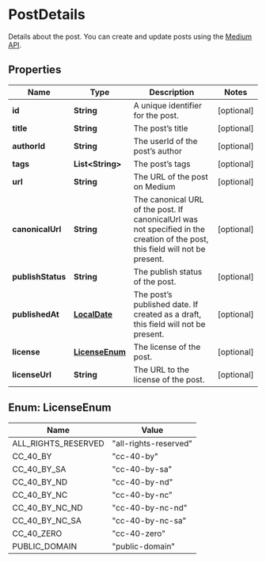 
# PostDetails

Details about the post. You can create and update posts using the [Medium API](#MediumApi).

## Properties
Name | Type | Description | Notes
------------ | ------------- | ------------- | -------------
**id** | **String** | A unique identifier for the post. |  [optional]
**title** | **String** | The post’s title |  [optional]
**authorId** | **String** | The userId of the post’s author |  [optional]
**tags** | **List&lt;String&gt;** | The post’s tags |  [optional]
**url** | **String** | The URL of the post on Medium |  [optional]
**canonicalUrl** | **String** | The canonical URL of the post. If canonicalUrl was not specified in the creation of the post, this field will not be present. |  [optional]
**publishStatus** | **String** | The publish status of the post. |  [optional]
**publishedAt** | [**LocalDate**](LocalDate.md) | The post’s published date. If created as a draft, this field will not be present. |  [optional]
**license** | [**LicenseEnum**](#LicenseEnum) | The license of the post. |  [optional]
**licenseUrl** | **String** | The URL to the license of the post. |  [optional]


<a name="LicenseEnum"></a>
## Enum: LicenseEnum
Name | Value
---- | -----
ALL_RIGHTS_RESERVED | &quot;all-rights-reserved&quot;
CC_40_BY | &quot;cc-40-by&quot;
CC_40_BY_SA | &quot;cc-40-by-sa&quot;
CC_40_BY_ND | &quot;cc-40-by-nd&quot;
CC_40_BY_NC | &quot;cc-40-by-nc&quot;
CC_40_BY_NC_ND | &quot;cc-40-by-nc-nd&quot;
CC_40_BY_NC_SA | &quot;cc-40-by-nc-sa&quot;
CC_40_ZERO | &quot;cc-40-zero&quot;
PUBLIC_DOMAIN | &quot;public-domain&quot;



